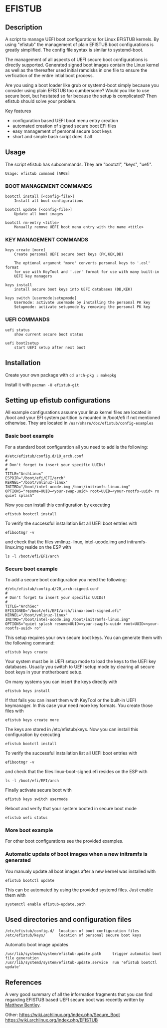 # EFISTUB
## Description

A script to manage UEFI boot configurations for Linux EFISTUB kernels. By using "efistub"
the management of plain EFISTUB boot configurations is greatly simplified. The config file
syntax is similar to systemd-boot.

The management of all aspects of UEFI secure boot configurations is directly supported.
Generated signed boot images contain the Linux kernel as well as the thereafter used
initial ramdisks in one file to ensure the verfication of the entire intial boot process.

Are you using a boot loader like grub or systemd-boot simply because you consider
using plain EFISTUB too cumbersome? Would you like to use secure boot, but hesitated so
far because the setup is complicated? Then efistub should solve your problem.

Key features
  - configuration based UEFI boot menu entry creation
  - automated creation of signed secure boot EFI files
  - easy management of personal secure boot keys
  - short and simple bash script does it all

## Usage

The script efistub has subcommands. They are "bootctl", "keys", "uefi".
```
Usage: efistub command [ARGS]
```

### BOOT MANAGEMENT COMMANDS

```
bootctl install [<config-file>]
    Install all boot configurations

bootctl update [<config-file>]
    Update all boot images

bootctl rm-entry <title>
    Manually remove UEFI boot menu entry with the name <title>
```

### KEY MANAGEMENT COMMANDS

```
keys create [more]
    Create personal UEFI secure boot keys (PK,KEK,DB)

    The optional argument "more" converts personal keys to '.esl' format
    for use with KeyTool and '.cer' format for use with many built-in
    UEFI key managers

keys install
    install secure boot keys into UEFI databases (DB,KEK)

keys switch [usermode|setupmode]
    Usermode: activate usermode by installing the personal PK key
    Setupmode: activate setupmode by removing the personal PK key
```

### UEFI COMMANDS

```
uefi status
    show current secure boot status

uefi boot2setup
    start UEFI setup after next boot
```

## Installation

Create your own package with ```cd arch-pkg ; makepkg```

Install it with ```pacman -U efistub-git```

## Setting up efistub configurations

All example configurations assume your linux kernel files are located in /boot and your
EFI system partition is mounted in /boot/efi if not mentioned otherwise.
They are located in ```/usr/share/doc/efistub/config-examples```

### Basic boot example

For a standard boot configuration all you need to add is the following:

```
#/etc/efistub/config.d/10_arch.conf
#
# Don't forget to insert your specific UUIDs!
#
TITLE="ArchLinux"
ESPDIR="/boot/efi/EFI/arch"
KERNEL="/boot/vmlinuz-linux"
INITRD="/boot/intel-ucode.img /boot/initramfs-linux.img"
OPTIONS="resume=UUID=<your-swap-uuid> root=UUID=<your-rootfs-uuid> ro quiet splash"
```

Now you can install this configuration by executing

```
efistub bootctl install
```

To verify the successful installation list all UEFI boot entries with
```
efibootmgr -v
```
and check that the files vmlinuz-linux, intel-ucode.img and initramfs-linux.img reside on the ESP
with
```
ls -l /boot/efi/EFI/arch
```
### Secure boot example

To add a secure boot configuration you need the following:

```
#/etc/efistub/config.d/20_arch-signed.conf
#
# Don't forget to insert your specific UUIDs!
#
TITLE="ArchSec"
EFISIGNED="/boot/efi/EFI/arch/linux-boot-signed.efi"
KERNEL="/boot/vmlinuz-linux"
INITRD="/boot/intel-ucode.img /boot/initramfs-linux.img"
OPTIONS="quiet splash resume=UUID=<your-swapfs-uuid> root=UUID=<your-rootfs-uuid> ro"
```

This setup requires your own secure boot keys. You can generate them with
the following command:
```
efistub keys create
```
Your system must be in UEFI setup mode to load the keys to the UEFI key databases.
Usually you switch to UEFI setup mode by clearing all secure boot keys in your
motherboard setup.

On many systems you can insert the keys directly with
```
efistub keys install
```
If that fails you can insert them with KeyTool or the built-in UEFI keymanager.
In this case your need more key formats. You create those files with
```
efistub keys create more
```
The keys are stored in /etc/efistub/keys.
Now you can install this configuration by executing

```
efistub bootctl install
```

To verify the successful installation list all UEFI boot entries with
```
efibootmgr -v
```
and check that the files linux-boot-signed.efi resides on the ESP with
```
ls -l /boot/efi/EFI/arch
```

Finally activate secure boot with

```
efistub keys switch usermode
```
Reboot and verify that your system booted in secure boot mode
```
efistub uefi status
```
### More boot example

For other boot configurations see the provided examples.

### Automatic update of boot images when a new initramfs is generated

You manualy update all boot images after a new kernel was installed with
```
efistub bootctl update
```

This can be automated by using the provided systemd files. Just enable them with
```
systemctl enable efistub-update.path
```

## Used directories and configuration files

```
/etc/efistub/config.d/  location of boot configuration files
/etc/efistub/keys/      location of personal secure boot keys
```

Automatic boot image updates

```
/usr/lib/systemd/system/efistub-update.path	    trigger automatic boot file generation
/usr/lib/systemd/system/efistub-update.service  run 'efistub bootctl update'
```

## References

A very good summary of all the information fragments that you can find regarding EFISTUB based UEFI secure boot was recently written by [Matthew Bentley](https://bentley.link/secureboot).

Other:
https://wiki.archlinux.org/index.php/Secure_Boot
https://wiki.archlinux.org/index.php/EFISTUB

